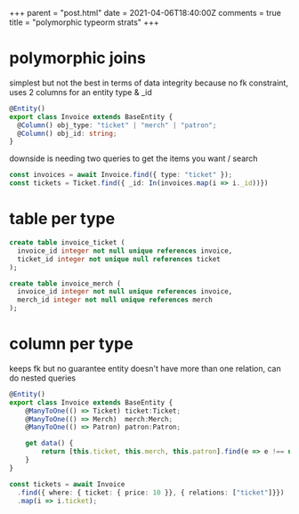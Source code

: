 +++
parent = "post.html"
date = 2021-04-06T18:40:00Z
comments = true
title = "polymorphic typeorm strats"
+++

# polymorphic joins

simplest but not the best in terms of data integrity because no fk constraint, uses 2 columns for an entity type & _id

```ts
@Entity()
export class Invoice extends BaseEntity {
  @Column() obj_type: "ticket" | "merch" | "patron";
  @Column() obj_id: string;
}
```

downside is needing two queries to get the items you want / search

```ts
const invoices = await Invoice.find({ type: "ticket" });
const tickets = Ticket.find({ _id: In(invoices.map(i => i._id))})
```

# table per type

```sql
create table invoice_ticket (
  invoice_id integer not null unique references invoice,
  ticket_id integer not unique null references ticket
);

create table invoice_merch (
  invoice_id integer not null unique references invoice,
  merch_id integer not null unique references merch
);

```

# column per type

keeps fk but no guarantee entity doesn't have more than one relation, can do nested queries

```ts
@Entity()
export class Invoice extends BaseEntity {
    @ManyToOne(() => Ticket) ticket:Ticket;
    @ManyToOne(() => Merch)  merch:Merch;
    @ManyToOne(() => Patron) patron:Patron;

    get data() {
        return [this.ticket, this.merch, this.patron].find(e => e !== undefined)
    }
}
```

```ts
const tickets = await Invoice
  .find({ where: { ticket: { price: 10 }}, { relations: ["ticket"]}})
  .map(i => i.ticket);
```
